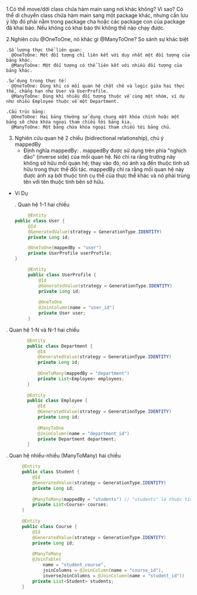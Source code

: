 1.Có thể move/dời class chứa hàm main sang nơi khác không? Vì sao?
  Có thể di chuyển class chứa hàm main sang một package khác, nhưng cần lưu ý lớp đó phải nằm trong package cha hoặc các package con của package đã khai báo. Nếu không có khai báo thì không thể nào chạy được.

2.Nghiên cứu @OneToOne, nó khác gì @ManyToOne?
  So sánh sự khác biệt
  
    .Số lượng thực thể liên quan:
      @OneToOne: Một đối tượng chỉ liên kết với duy nhất một đối tượng của bảng khác.
      @ManyToOne: Một đối tượng có thể liên kết với nhiều đối tượng của bảng khác.  
      
    .Sử dụng trong thực tế:
      @OneToOne: Dùng khi có mối quan hệ chặt chẽ và logic giữa hai thực thể, chẳng hạn như User và UserProfile.
      @ManyToOne: Dùng khi nhiều đối tượng thuộc về cùng một nhóm, ví dụ như nhiều Employee thuộc về một Department.
    
    .Cấu trúc bảng:
      @OneToOne: Hai bảng thường sử dụng chung một khóa chính hoặc một bảng sẽ chứa khóa ngoại tham chiếu tới bảng kia.
      @ManyToOne: Một bảng chứa khóa ngoại tham chiếu tới bảng chủ.
  
3. Nghiên cứu quan hệ 2 chiều (bidirectional relationship), chú ý mappedBy
   - Định nghĩa mappedBy:
      . mappedBy được sử dụng trên phía "nghịch đảo" (inverse side) của mối quan hệ. Nó chỉ ra rằng trường này không sở hữu mối quan hệ; thay vào đó, nó ánh xạ đến thuộc tính sở hữu trong thực thể đối tác.  mappedBy chỉ ra rằng mối quan hệ này được ánh xạ bởi thuộc tính cụ thể của thực thể khác và nó phải trùng tên với tên thuộc tính bên sở hữu.
  
  - Ví Dụ
    
    . Quan hệ 1-1 hai chiều
     ```java
          @Entity
     public class User {
          @Id
          @GeneratedValue(strategy = GenerationType.IDENTITY)
          private Long id;

          @OneToOne(mappedBy = "user")
          private UserProfile userProfile;
    }

          @Entity
          public class UserProfile {
              @Id
              @GeneratedValue(strategy = GenerationType.IDENTITY)
              private Long id;
          
              @OneToOne
              @JoinColumn(name = "user_id")
              private User user;
          }


  . Quan hệ 1-N và N-1 hai chiều  
  ```java
          @Entity
          public class Department {
              @Id
              @GeneratedValue(strategy = GenerationType.IDENTITY)
              private Long id;
          
              @OneToMany(mappedBy = "department")
              private List<Employee> employees;
          }
          
          @Entity
          public class Employee {
              @Id
              @GeneratedValue(strategy = GenerationType.IDENTITY)
              private Long id;
          
              @ManyToOne
              @JoinColumn(name = "department_id")
              private Department department;
          }
```

 . Quan hệ nhiều-nhiều (ManyToMany) hai chiều
  ```java
        @Entity
        public class Student {
            @Id
            @GeneratedValue(strategy = GenerationType.IDENTITY)
            private Long id;
        
            @ManyToMany(mappedBy = "students") // "students" là thuộc tính bên Course
            private List<Course> courses;
        }
        
        @Entity
        public class Course {
            @Id
            @GeneratedValue(strategy = GenerationType.IDENTITY)
            private Long id;
        
            @ManyToMany
            @JoinTable(
                name = "student_course",
                joinColumns = @JoinColumn(name = "course_id"),
                inverseJoinColumns = @JoinColumn(name = "student_id"))
            private List<Student> students;
        }

  
          

